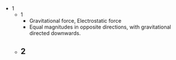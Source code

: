 - 1
	- 1
		- Gravitational force, Electrostatic force
		- Equal magnitudes in opposite directions, with gravitational directed downwards.
	- 2
		- 